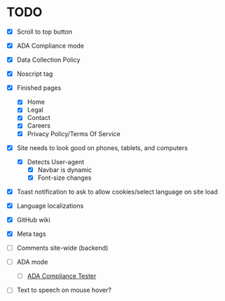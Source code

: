 # TODO

- [x] Scroll to top button
- [x] ADA Compliance mode
- [x] Data Collection Policy
- [x] Noscript tag
- [x] Finished pages
  - [x] Home
  - [x] Legal
  - [x] Contact
  - [x] Careers
  - [x] Privacy Policy/Terms Of Service
- [x] Site needs to look good on phones, tablets, and computers
  - [x] Detects User-agent
    - [x] Navbar is dynamic
    - [x] Font-size changes
- [x] Toast notification to ask to allow cookies/select language on site load
- [x] Language localizations
- [x] GitHub wiki
- [x] Meta tags

- [ ] Comments site-wide (backend)
- [ ] ADA mode
  - [ ] [ADA Compliance Tester](https://accessibe.com/accessscan?website=odysseyoutfits.vercel.app)
- [ ] Text to speech on mouse hover?